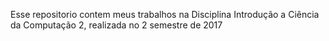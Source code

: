 Esse repositorio contem meus trabalhos na Disciplina Introdução a Ciência da Computação 2, realizada no 2 
semestre de 2017
